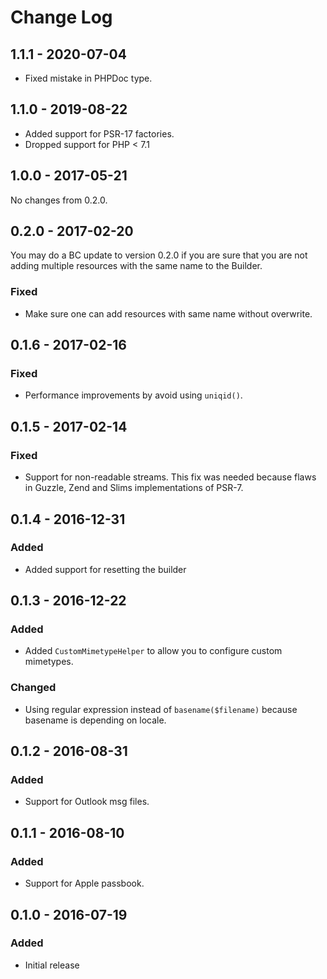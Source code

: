 # Change Log

## 1.1.1 - 2020-07-04

- Fixed mistake in PHPDoc type.

## 1.1.0 - 2019-08-22

- Added support for PSR-17 factories.
- Dropped support for PHP < 7.1

## 1.0.0 - 2017-05-21

No changes from 0.2.0.

## 0.2.0 - 2017-02-20

You may do a BC update to version 0.2.0 if you are sure that you are not adding
multiple resources with the same name to the Builder. 

### Fixed

- Make sure one can add resources with same name without overwrite. 

## 0.1.6 - 2017-02-16

### Fixed

- Performance improvements by avoid using `uniqid()`. 

## 0.1.5 - 2017-02-14

### Fixed

- Support for non-readable streams. This fix was needed because flaws in Guzzle, Zend and Slims implementations of PSR-7. 

## 0.1.4 - 2016-12-31

### Added

- Added support for resetting the builder

## 0.1.3 - 2016-12-22

### Added

- Added `CustomMimetypeHelper` to allow you to configure custom mimetypes. 

### Changed

- Using regular expression instead of `basename($filename)` because basename is depending on locale.

## 0.1.2 - 2016-08-31

### Added

- Support for Outlook msg files. 

## 0.1.1 - 2016-08-10

### Added

- Support for Apple passbook. 

## 0.1.0 - 2016-07-19

### Added

- Initial release
